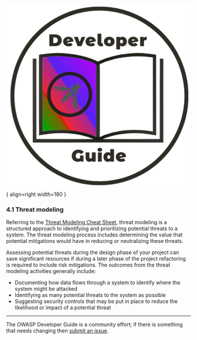 ![Developer guide logo](../../assets/images/dg_logo_bbd.png "OWASP Developer Guide"){ align=right width=180 }

### 4.1 Threat modeling

Referring to the [Threat Modeling Cheat Sheet][cstm],
threat modeling is a structured approach to identifying and prioritizing potential threats to a system.
The threat modeling process includes determining the value that potential mitigations would have
in reducing or neutralizing these threats.

Assessing potential threats during the design phase of your project can save significant resources
if during a later phase of the project refactoring is required to include risk mitigations.
The outcomes from the threat modeling activities generally include:

* Documenting how data flows through a system to identify where the system might be attacked
* Identifying as many potential threats to the system as possible
* Suggesting security controls that may be put in place to reduce the likelihood or impact of a potential threat

----

The OWASP Developer Guide is a community effort; if there is something that needs changing then [submit an issue][issue0601].

[cstm]: https://cheatsheetseries.owasp.org/cheatsheets/Threat_Modeling_Cheat_Sheet
[issue0601]: https://github.com/OWASP/DevGuide/issues/new?labels=enhancement&template=request.md&title=Update:%2004-design/01-threat-modeling/00-toc
